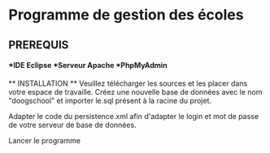 # Programme de gestion des écoles

## PREREQUIS
#### *IDE Eclipse *Serveur Apache *PhpMyAdmin

** INSTALLATION **
Veuillez télécharger les sources et les placer dans votre espace de travaille.
Créez une nouvelle base de données avec le nom "doogschool" et importer le.sql présent à la racine du projet.

Adapter le code du persistence.xml afin d'adapter le login et mot de passe de votre serveur de base de données.

Lancer le programme
